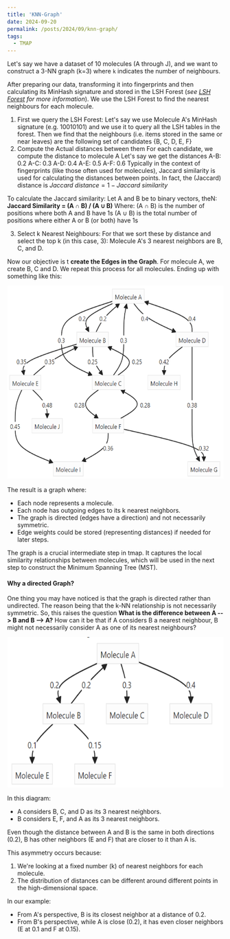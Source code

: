 ```yaml
---
title: 'KNN-Graph'
date: 2024-09-20
permalink: /posts/2024/09/knn-graph/
tags:
  - TMAP
---
```


Let's say we have a dataset of 10 molecules (A through J), and we want to construct a 3-NN graph (k=3) where `k` indicates the number of neighbours.  

After preparing our data, transforming it into fingerprints and then calculating its MinHash signature and stored in the LSH Forest (_see [LSH Forest](https://afloresep.github.io/posts/2024/09/LSH-Forest/) for more information_). We use the LSH Forest to find the nearest neighbours for each molecule. 

1. First we query the LSH Forest: 
Let's say we use Molecule A's MinHash signature (e.g. 10010101) and we use it to query all the LSH tables in the forest. Then we find that the neighbours (i.e. items stored in the same or near leaves) are the following set of candidates {B, C, D, E, F}
2. Compute the Actual distances between them
For each candidate, we compute the distance to molecule A
Let's say we get the distances A-B: 0.2 A-C: 0.3 A-D: 0.4 A-E: 0.5 A-F: 0.6
Typically in the context of  fingerprints (like those often used for molecules), Jaccard similarity is used for calculating the distances between points. 
In fact, the (Jaccard) distance is 
$Jaccard\ distance = 1- Jaccard\ similarity$

To calculate the Jaccard similarity: 
Let A and B be to binary vectors, theN:
**Jaccard Similarity = (A ∩ B) / (A ∪ B)**
Where: (A ∩ B) is the number of positions where both A and B have 1s (A ∪ B) is the total number of positions where either A or B (or both) have 1s

3. Select k Nearest Neighbours: 
For that we sort these by distance and select the top k (in this case, 3):
Molecule A's 3 nearest neighbors are B, C, and D.

Now our objective is t **create the Edges in the Graph**. For molecule A, we create B, C and D. We repeat this process for all molecules. Ending up with something like this:


<div style="text-align: center;">
  <img src='/images/knn-graph.png' height="450px">
</div>


The result is a graph where:

- Each node represents a molecule.
- Each node has outgoing edges to its k nearest neighbors.
- The graph is directed (edges have a direction) and not necessarily symmetric.
- Edge weights could be stored (representing distances) if needed for later steps.

The graph is a crucial intermediate step in tmap. It captures the local similarity relationships between molecules, which will be used in the next step to construct the Minimum Spanning Tree (MST).

#### Why a directed Graph? 
One thing you may have noticed is that the graph is directed rather than undirected. The reason being that the k-NN relationship is not necessarily symmetric. 
So, this raises the question **What is the difference between A --> B and B --> A?** 
How can it be that if A considers B a nearest neighbour, B might not necessarily consider A as one of its nearest neighbours? 


<div style="text-align: center;">
  <img src='/images/directed-graph.png' height="350px">
</div>

In this diagram:

- A considers B, C, and D as its 3 nearest neighbors.
- B considers E, F, and A as its 3 nearest neighbors.

Even though the distance between A and B is the same in both directions (0.2), B has other neighbors (E and F) that are closer to it than A is.

This asymmetry occurs because:
1. We're looking at a fixed number (k) of nearest neighbors for each molecule.
2. The distribution of distances can be different around different points in the high-dimensional space.

In our example:
- From A's perspective, B is its closest neighbor at a distance of 0.2.
- From B's perspective, while A is close (0.2), it has even closer neighbors (E at 0.1 and F at 0.15).


